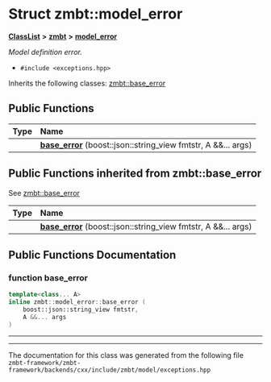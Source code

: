 

# Struct zmbt::model\_error



[**ClassList**](annotated.md) **>** [**zmbt**](namespacezmbt.md) **>** [**model\_error**](structzmbt_1_1model__error.md)



_Model definition error._ 

* `#include <exceptions.hpp>`



Inherits the following classes: [zmbt::base\_error](structzmbt_1_1base__error.md)






















































## Public Functions

| Type | Name |
| ---: | :--- |
|   | [**base\_error**](#function-base_error) (boost::json::string\_view fmtstr, A &&... args) <br> |


## Public Functions inherited from zmbt::base_error

See [zmbt::base\_error](structzmbt_1_1base__error.md)

| Type | Name |
| ---: | :--- |
|   | [**base\_error**](structzmbt_1_1base__error.md#function-base_error) (boost::json::string\_view fmtstr, A &&... args) <br> |






















































## Public Functions Documentation




### function base\_error 

```C++
template<class... A>
inline zmbt::model_error::base_error (
    boost::json::string_view fmtstr,
    A &&... args
) 
```




<hr>

------------------------------
The documentation for this class was generated from the following file `zmbt-framework/zmbt-framework/backends/cxx/include/zmbt/model/exceptions.hpp`

